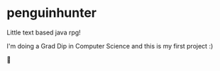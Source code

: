 # penguinhunter

Little text based java rpg!

I'm doing a Grad Dip in Computer Science and this is my first project :)

🐧
